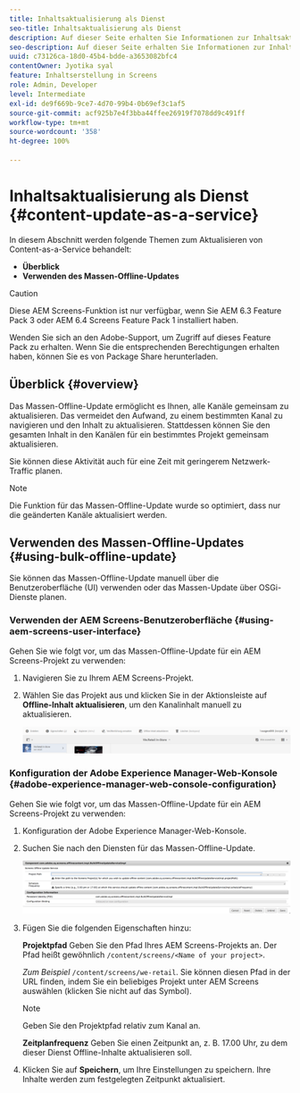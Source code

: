 ```yaml
---
title: Inhaltsaktualisierung als Dienst
seo-title: Inhaltsaktualisierung als Dienst
description: Auf dieser Seite erhalten Sie Informationen zur Inhaltsaktualisierung als Dienst.
seo-description: Auf dieser Seite erhalten Sie Informationen zur Inhaltsaktualisierung als Dienst.
uuid: c73126ca-18d0-45b4-bdde-a3653082bfc4
contentOwner: Jyotika syal
feature: Inhaltserstellung in Screens
role: Admin, Developer
level: Intermediate
exl-id: de9f669b-9ce7-4d70-99b4-0b69ef3c1af5
source-git-commit: acf925b7e4f3bba44ffee26919f7078dd9c491ff
workflow-type: tm+mt
source-wordcount: '358'
ht-degree: 100%

---
```


# Inhaltsaktualisierung als Dienst {#content-update-as-a-service}

In diesem Abschnitt werden folgende Themen zum Aktualisieren von Content-as-a-Service behandelt:

* **Überblick**
* **Verwenden des Massen-Offline-Updates**

>[!CAUTION]
>
>Diese AEM Screens-Funktion ist nur verfügbar, wenn Sie AEM 6.3 Feature Pack 3 oder AEM 6.4 Screens Feature Pack 1 installiert haben.
>
>Wenden Sie sich an den Adobe-Support, um Zugriff auf dieses Feature Pack zu erhalten. Wenn Sie die entsprechenden Berechtigungen erhalten haben, können Sie es von Package Share herunterladen.

## Überblick {#overview}

Das Massen-Offline-Update ermöglicht es Ihnen, alle Kanäle gemeinsam zu aktualisieren. Das vermeidet den Aufwand, zu einem bestimmten Kanal zu navigieren und den Inhalt zu aktualisieren. Stattdessen können Sie den gesamten Inhalt in den Kanälen für ein bestimmtes Projekt gemeinsam aktualisieren.

Sie können diese Aktivität auch für eine Zeit mit geringerem Netzwerk-Traffic planen.

>[!NOTE]
>
>Die Funktion für das Massen-Offline-Update wurde so optimiert, dass nur die geänderten Kanäle aktualisiert werden.

## Verwenden des Massen-Offline-Updates {#using-bulk-offline-update}

Sie können das Massen-Offline-Update manuell über die Benutzeroberfläche (UI) verwenden oder das Massen-Update über OSGi-Dienste planen.

### Verwenden der AEM Screens-Benutzeroberfläche {#using-aem-screens-user-interface}

Gehen Sie wie folgt vor, um das Massen-Offline-Update für ein AEM Screens-Projekt zu verwenden:

1. Navigieren Sie zu Ihrem AEM Screens-Projekt.
1. Wählen Sie das Projekt aus und klicken Sie in der Aktionsleiste auf **Offline-Inhalt aktualisieren**, um den Kanalinhalt manuell zu aktualisieren.

   ![screen_shot_2018-04-24at122256pm](assets/screen_shot_2018-04-24at122256pm.png)

### Konfiguration der Adobe Experience Manager-Web-Konsole {#adobe-experience-manager-web-console-configuration}

Gehen Sie wie folgt vor, um das Massen-Offline-Update für ein AEM Screens-Projekt zu verwenden:

1. Konfiguration der Adobe Experience Manager-Web-Konsole.
1. Suchen Sie nach den Diensten für das Massen-Offline-Update.

   ![screen_shot_2018-04-24at121428pm](assets/screen_shot_2018-04-24at121428pm.png)

1. Fügen Sie die folgenden Eigenschaften hinzu:

   **Projektpfad** Geben Sie den Pfad Ihres AEM Screens-Projekts an. Der Pfad heißt gewöhnlich `/content/screens/<Name of your project>`.

   *Zum Beispiel* `/content/screens/we-retail`. Sie können diesen Pfad in der URL finden, indem Sie ein beliebiges Projekt unter AEM Screens auswählen (klicken Sie nicht auf das Symbol).

   >[!NOTE]
   >
   >Geben Sie den Projektpfad relativ zum Kanal an.

   **Zeitplanfrequenz** Geben Sie einen Zeitpunkt an, z. B. 17.00 Uhr, zu dem dieser Dienst Offline-Inhalte aktualisieren soll.

1. Klicken Sie auf **Speichern**, um Ihre Einstellungen zu speichern. Ihre Inhalte werden zum festgelegten Zeitpunkt aktualisiert.
